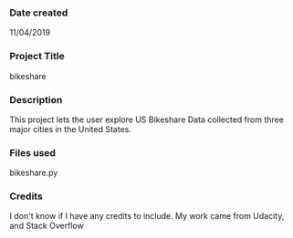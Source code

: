### Date created
11/04/2019

### Project Title
bikeshare

### Description
This project lets the user explore US Bikeshare Data collected from three major cities in the United States.

### Files used
bikeshare.py

### Credits
I don't know if I have any credits to include. My work came from Udacity, and Stack Overflow
